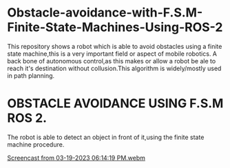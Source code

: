 # Obstacle-avoidance-with-F.S.M-Finite-State-Machines-Using-ROS-2
This repository shows a robot which is able to avoid obstacles using a finite state machine,this is a very important field or aspect of mobile robotics. A back bone of autonomous control,as this makes or allow a robot be ale to reach it's destination without collusion.This algorithm is widely/mostly used in path planning.


# OBSTACLE AVOIDANCE USING F.S.M ROS 2.
The robot is able to detect an object in front of it,using the finite state machine procedure.



[Screencast from 03-19-2023 06:14:19 PM.webm](https://user-images.githubusercontent.com/97457075/226195951-c09fc38c-e9b9-4504-93a7-262247213e6f.webm)
